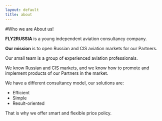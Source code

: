 ```yaml
---
layout: default
title: about
---
```


#Who&nbsp;we&nbsp;are About us!

**FLY2RUSSIA** is&nbsp;a&nbsp;young independent aviation consultancy company.

**Our mission** is&nbsp;to&nbsp;open Russian and CIS aviation markets for&nbsp;our Partners.

Our small team is&nbsp;a&nbsp;group of&nbsp;experienced aviation professionals. 

We know Russian and CIS markets, and we&nbsp;know how to&nbsp;promote and implement products of&nbsp;our Partners in&nbsp;the market.

We have a&nbsp;different consultancy model, our solutions are:

<ul class="principles">
  <li>Efficient</li>
  <li>Simple</li>
  <li>Result-oriented</li>
</ul>

That is why we offer smart and flexible price policy.